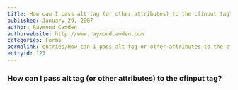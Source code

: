 ```yaml
---
title: How can I pass alt tag (or other attributes) to the cfinput tag?
published: January 29, 2007
author: Raymond Camden
authorwebsite: http://www.raymondcamden.com
categories: Forms
permalink: entries/How-can-I-pass-alt-tag-or-other-attributes-to-the-cfinput-tag.html
entryid: 127
---
```


<h3>How can I pass alt tag (or other attributes) to the cfinput tag?</h3>



